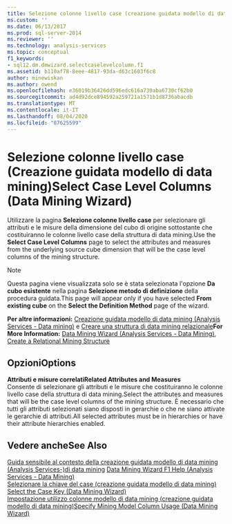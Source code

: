 ```yaml
---
title: Selezione colonne livello case (creazione guidata modello di data mining) | Microsoft Docs
ms.custom: ''
ms.date: 06/13/2017
ms.prod: sql-server-2014
ms.reviewer: ''
ms.technology: analysis-services
ms.topic: conceptual
f1_keywords:
- sql12.dm.dmwizard.selectcaselevelcolumn.f1
ms.assetid: b110af78-8eee-4817-93da-d63c1603f6c8
author: minewiskan
ms.author: owend
ms.openlocfilehash: e36019b36426dd596edc616a739aba6730cf62b0
ms.sourcegitcommit: ad4d92dce894592a259721a1571b1d8736abacdb
ms.translationtype: MT
ms.contentlocale: it-IT
ms.lasthandoff: 08/04/2020
ms.locfileid: "87625599"
---
```

# <a name="select-case-level-columns-data-mining-wizard"></a><span data-ttu-id="6ddd5-102">Selezione colonne livello case (Creazione guidata modello di data mining)</span><span class="sxs-lookup"><span data-stu-id="6ddd5-102">Select Case Level Columns (Data Mining Wizard)</span></span>
  <span data-ttu-id="6ddd5-103">Utilizzare la pagina **Selezione colonne livello case** per selezionare gli attributi e le misure della dimensione del cubo di origine sottostante che costituiranno le colonne livello case della struttura di data mining.</span><span class="sxs-lookup"><span data-stu-id="6ddd5-103">Use the **Select Case Level Columns** page to select the attributes and measures from the underlying source cube dimension that will be the case level columns of the mining structure.</span></span>  
  
> [!NOTE]  
>  <span data-ttu-id="6ddd5-104">Questa pagina viene visualizzata solo se è stata selezionata l'opzione **Da cubo esistente** nella pagina **Selezione metodo di definizione** della procedura guidata.</span><span class="sxs-lookup"><span data-stu-id="6ddd5-104">This page will appear only if you have selected **From existing cube** on the **Select the Definition Method** page of the wizard.</span></span>  
  
 <span data-ttu-id="6ddd5-105">**Per altre informazioni:** [Creazione guidata modello di data mining &#40;Analysis Services - Data mining&#41;](data-mining/data-mining-wizard-analysis-services-data-mining.md) e [Creare una struttura di data mining relazionale](data-mining/create-a-relational-mining-structure.md)</span><span class="sxs-lookup"><span data-stu-id="6ddd5-105">**For More Information:** [Data Mining Wizard &#40;Analysis Services - Data Mining&#41;](data-mining/data-mining-wizard-analysis-services-data-mining.md), [Create a Relational Mining Structure](data-mining/create-a-relational-mining-structure.md)</span></span>  
  
## <a name="options"></a><span data-ttu-id="6ddd5-106">Opzioni</span><span class="sxs-lookup"><span data-stu-id="6ddd5-106">Options</span></span>  
 <span data-ttu-id="6ddd5-107">**Attributi e misure correlati**</span><span class="sxs-lookup"><span data-stu-id="6ddd5-107">**Related Attributes and Measures**</span></span>  
 <span data-ttu-id="6ddd5-108">Consente di selezionare gli attributi e le misure che costituiranno le colonne livello case della struttura di data mining.</span><span class="sxs-lookup"><span data-stu-id="6ddd5-108">Select the attributes and measures that will be the case level columns of the mining structure.</span></span> <span data-ttu-id="6ddd5-109">È necessario che tutti gli attributi selezionati siano disposti in gerarchie o che ne siano attivate le gerarchie di attributi.</span><span class="sxs-lookup"><span data-stu-id="6ddd5-109">All selected attributes must be in hierarchies or have their attribute hierarchies enabled.</span></span>  
  
## <a name="see-also"></a><span data-ttu-id="6ddd5-110">Vedere anche</span><span class="sxs-lookup"><span data-stu-id="6ddd5-110">See Also</span></span>  
 <span data-ttu-id="6ddd5-111">[Guida sensibile al contesto della creazione guidata modello di data mining &#40;Analysis Services-&#41;di data mining](data-mining-wizard-f1-help-analysis-services-data-mining.md) </span><span class="sxs-lookup"><span data-stu-id="6ddd5-111">[Data Mining Wizard F1 Help &#40;Analysis Services - Data Mining&#41;](data-mining-wizard-f1-help-analysis-services-data-mining.md) </span></span>  
 <span data-ttu-id="6ddd5-112">[Selezionare la chiave del case &#40;creazione guidata modello di data mining&#41;](select-the-case-key-data-mining-wizard.md) </span><span class="sxs-lookup"><span data-stu-id="6ddd5-112">[Select the Case Key &#40;Data Mining Wizard&#41;](select-the-case-key-data-mining-wizard.md) </span></span>  
 [<span data-ttu-id="6ddd5-113">Impostazione utilizzo colonne modello di data mining &#40;creazione guidata modello di data mining&#41;</span><span class="sxs-lookup"><span data-stu-id="6ddd5-113">Specify Mining Model Column Usage &#40;Data Mining Wizard&#41;</span></span>](specify-mining-model-column-usage-data-mining-wizard.md)  
  
  
